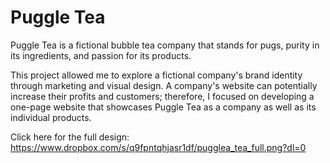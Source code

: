 # Puggle Tea

Puggle Tea is a fictional bubble tea company that stands for pugs, purity in its ingredients, and passion for its products.


This project allowed me to explore a fictional company's brand identity through marketing and visual design.  A company's website can potentially increase their profits and customers; therefore, I focused on developing a one-page website that showcases Puggle Tea as a company as well as its individual products.

Click here for the full design: https://www.dropbox.com/s/q9fpntqhjasr1df/pugglea_tea_full.png?dl=0 

![]()
